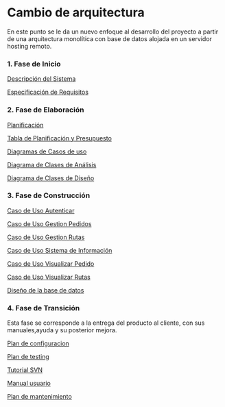 # Cambio de arquitectura #

En este punto se le da un nuevo enfoque al desarrollo del proyecto a partir de una arquitectura monolítica con base de datos alojada en un servidor hosting remoto.

### 1. Fase de Inicio ###


<a href='https://docs.google.com/file/d/0B7VsjUy5ozp8eFh2dVBOaXBMSHM/edit?usp=drive_web'>Descripción del Sistema</a>


<a href='https://docs.google.com/file/d/0B7VsjUy5ozp8X2Y1YjhTV0dUVVE/edit?usp=drive_web'>Especificación de Requisitos</a>


### 2. Fase de Elaboración ###

<a href='https://docs.google.com/file/d/0B7VsjUy5ozp8eGRhZm0wQzI1Z1U/edit?usp=drive_web'>Planificación</a>


<a href='https://docs.google.com/file/d/0B7VsjUy5ozp8VEdWNzdjU3hlN2M/edit?usp=drive_web'>Tabla de Planificación y Presupuesto</a>

<a href='https://docs.google.com/file/d/0B7VsjUy5ozp8RUREcW5TX1Jjbmc/edit?usp=drive_web'>Diagramas de Casos de uso</a>

<a href='https://docs.google.com/file/d/0B7VsjUy5ozp8LU41UkpFemV0OEk/edit?usp=drive_web'>Diagrama de Clases de Análisis</a>

<a href='https://docs.google.com/file/d/0B7VsjUy5ozp8ZVIzSElaUzRmYTA/edit?usp=drive_web'>Diagrama de Clases de Diseño</a>

###  3. Fase de Construcción ###

<a href='https://docs.google.com/file/d/0B7VsjUy5ozp8bG9oOWFpTUlSWlk/edit?usp=drive_web'>Caso de Uso Autenticar</a>


<a href='https://docs.google.com/file/d/0B7VsjUy5ozp8emJjU2FfU0Q5WG8/edit?usp=drive_web'>Caso de Uso Gestion Pedidos</a>


<a href='https://docs.google.com/file/d/0B7VsjUy5ozp8TlI0RnFTaGNhbTQ/edit?usp=drive_web'>Caso de Uso Gestion Rutas</a>


<a href='https://docs.google.com/file/d/0B7VsjUy5ozp8TjU0YkJ6eTNmeTA/edit?usp=drive_web'>Caso de Uso Sistema de Información</a>


<a href='https://docs.google.com/file/d/0B7VsjUy5ozp8Z2NocGhZMWxQWkU/edit?usp=drive_web'>Caso de Uso Visualizar Pedido</a>


<a href='https://docs.google.com/file/d/0B7VsjUy5ozp8UlN1NnpIY19qTmc/edit?usp=drive_web'>Caso de Uso Visualizar Rutas</a>

<a href='https://docs.google.com/file/d/0B7VsjUy5ozp8RUdacjdXUXdmSTA/edit?usp=drive_web'>Diseño de la base de datos</a>

###  4. Fase de Transición ###

Esta fase se corresponde a la entrega del producto al cliente, con sus manuales,ayuda y su posterior mejora.

<a href='https://docs.google.com/file/d/0B7VsjUy5ozp8VGJtelZ3QThmY3c/edit?usp=drive_web'>Plan de configuracion</a>

<a href='https://docs.google.com/file/d/0B7VsjUy5ozp8NFpFOHdHaWRBa0U/edit?usp=drive_web'>Plan de testing</a>

<a href='https://docs.google.com/file/d/0B7VsjUy5ozp8cnFQWlJjcjhPa28/edit?usp=drive_web'>Tutorial SVN</a>

<a href='https://docs.google.com/file/d/0B7VsjUy5ozp8eVpROGNYMTZjaWc/edit?usp=drive_web'>Manual usuario</a>

<a href='https://docs.google.com/file/d/0B34gviLETh3DeUxBSVdxU3NRVVU'>Plan de mantenimiento</a>